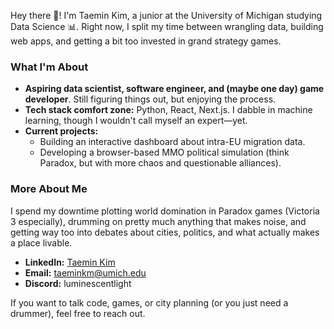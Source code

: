 Hey there 👋! I'm Taemin Kim, a junior at the University of Michigan studying Data Science 📊. Right now, I split my time between wrangling data, building web apps, and getting a bit too invested in grand strategy games.

### What I'm About
- **Aspiring data scientist, software engineer, and (maybe one day) game developer**. Still figuring things out, but enjoying the process.
- **Tech stack comfort zone:** Python, React, Next.js. I dabble in machine learning, though I wouldn't call myself an expert—yet.
- **Current projects:**  
  - Building an interactive dashboard about intra-EU migration data.  
  - Developing a browser-based MMO political simulation (think Paradox, but with more chaos and questionable alliances).

### More About Me
I spend my downtime plotting world domination in Paradox games (Victoria 3 especially), drumming on pretty much anything that makes noise, and getting way too into debates about cities, politics, and what actually makes a place livable.

- **LinkedIn:** [Taemin Kim](https://www.linkedin.com/in/taemin-kim-010344235/)
- **Email:** taeminkm@umich.edu
- **Discord:** luminescentlight

If you want to talk code, games, or city planning (or you just need a drummer), feel free to reach out.
<!---
LuminescentBulb/LuminescentBulb is a ✨ special ✨ repository because its `README.md` (this file) appears on your GitHub profile.
You can click the Preview link to take a look at your changes.
--->
